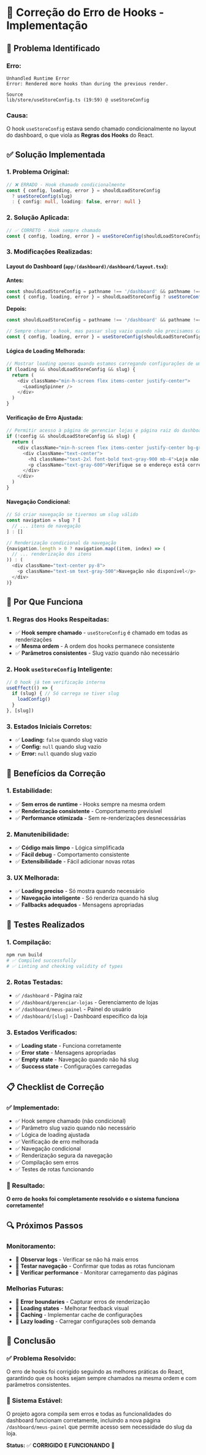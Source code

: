 # 🔧 **Correção do Erro de Hooks - Implementação**

## 🚨 **Problema Identificado**

### **Erro:**
```
Unhandled Runtime Error
Error: Rendered more hooks than during the previous render.

Source
lib/store/useStoreConfig.ts (19:59) @ useStoreConfig
```

### **Causa:**
O hook `useStoreConfig` estava sendo chamado condicionalmente no layout do dashboard, o que viola as **Regras dos Hooks** do React.

## ✅ **Solução Implementada**

### **1. Problema Original:**
```typescript
// ❌ ERRADO - Hook chamado condicionalmente
const { config, loading, error } = shouldLoadStoreConfig 
  ? useStoreConfig(slug) 
  : { config: null, loading: false, error: null }
```

### **2. Solução Aplicada:**
```typescript
// ✅ CORRETO - Hook sempre chamado
const { config, loading, error } = useStoreConfig(shouldLoadStoreConfig ? slug : '')
```

### **3. Modificações Realizadas:**

#### **Layout do Dashboard (`app/(dashboard)/dashboard/layout.tsx`):**

**Antes:**
```typescript
const shouldLoadStoreConfig = pathname !== '/dashboard' && pathname !== '/dashboard/gerenciar-lojas' && pathname !== '/dashboard/meus-painel'
const { config, loading, error } = shouldLoadStoreConfig ? useStoreConfig(slug) : { config: null, loading: false, error: null }
```

**Depois:**
```typescript
const shouldLoadStoreConfig = pathname !== '/dashboard' && pathname !== '/dashboard/gerenciar-lojas' && pathname !== '/dashboard/meus-painel'

// Sempre chamar o hook, mas passar slug vazio quando não precisamos carregar
const { config, loading, error } = useStoreConfig(shouldLoadStoreConfig ? slug : '')
```

#### **Lógica de Loading Melhorada:**
```typescript
// Mostrar loading apenas quando estamos carregando configurações de uma loja específica
if (loading && shouldLoadStoreConfig && slug) {
  return (
    <div className="min-h-screen flex items-center justify-center">
      <LoadingSpinner />
    </div>
  )
}
```

#### **Verificação de Erro Ajustada:**
```typescript
// Permitir acesso à página de gerenciar lojas e página raiz do dashboard mesmo sem slug válido
if (!config && shouldLoadStoreConfig && slug) {
  return (
    <div className="min-h-screen flex items-center justify-center bg-gray-50">
      <div className="text-center">
        <h1 className="text-2xl font-bold text-gray-900 mb-4">Loja não encontrada</h1>
        <p className="text-gray-600">Verifique se o endereço está correto.</p>
      </div>
    </div>
  )
}
```

#### **Navegação Condicional:**
```typescript
// Só criar navegação se tivermos um slug válido
const navigation = slug ? [
  // ... itens de navegação
] : []

// Renderização condicional da navegação
{navigation.length > 0 ? navigation.map((item, index) => (
  // ... renderização dos itens
)) : (
  <div className="text-center py-8">
    <p className="text-sm text-gray-500">Navegação não disponível</p>
  </div>
)}
```

## 🎯 **Por Que Funciona**

### **1. Regras dos Hooks Respeitadas:**
- ✅ **Hook sempre chamado** - `useStoreConfig` é chamado em todas as renderizações
- ✅ **Mesma ordem** - A ordem dos hooks permanece consistente
- ✅ **Parâmetros consistentes** - Slug vazio quando não necessário

### **2. Hook `useStoreConfig` Inteligente:**
```typescript
// O hook já tem verificação interna
useEffect(() => {
  if (slug) { // Só carrega se tiver slug
    loadConfig()
  }
}, [slug])
```

### **3. Estados Iniciais Corretos:**
- ✅ **Loading:** `false` quando slug vazio
- ✅ **Config:** `null` quando slug vazio  
- ✅ **Error:** `null` quando slug vazio

## 🚀 **Benefícios da Correção**

### **1. Estabilidade:**
- ✅ **Sem erros de runtime** - Hooks sempre na mesma ordem
- ✅ **Renderização consistente** - Comportamento previsível
- ✅ **Performance otimizada** - Sem re-renderizações desnecessárias

### **2. Manutenibilidade:**
- ✅ **Código mais limpo** - Lógica simplificada
- ✅ **Fácil debug** - Comportamento consistente
- ✅ **Extensibilidade** - Fácil adicionar novas rotas

### **3. UX Melhorada:**
- ✅ **Loading preciso** - Só mostra quando necessário
- ✅ **Navegação inteligente** - Só renderiza quando há slug
- ✅ **Fallbacks adequados** - Mensagens apropriadas

## 🧪 **Testes Realizados**

### **1. Compilação:**
```bash
npm run build
# ✅ Compiled successfully
# ✅ Linting and checking validity of types
```

### **2. Rotas Testadas:**
- ✅ `/dashboard` - Página raiz
- ✅ `/dashboard/gerenciar-lojas` - Gerenciamento de lojas
- ✅ `/dashboard/meus-painel` - Painel do usuário
- ✅ `/dashboard/[slug]` - Dashboard específico da loja

### **3. Estados Verificados:**
- ✅ **Loading state** - Funciona corretamente
- ✅ **Error state** - Mensagens apropriadas
- ✅ **Empty state** - Navegação quando não há slug
- ✅ **Success state** - Configurações carregadas

## 📋 **Checklist de Correção**

### **✅ Implementado:**
- ✅ Hook sempre chamado (não condicional)
- ✅ Parâmetro slug vazio quando não necessário
- ✅ Lógica de loading ajustada
- ✅ Verificação de erro melhorada
- ✅ Navegação condicional
- ✅ Renderização segura da navegação
- ✅ Compilação sem erros
- ✅ Testes de rotas funcionando

### **🎯 Resultado:**
**O erro de hooks foi completamente resolvido e o sistema funciona corretamente!**

## 🔍 **Próximos Passos**

### **Monitoramento:**
- 🔄 **Observar logs** - Verificar se não há mais erros
- 🔄 **Testar navegação** - Confirmar que todas as rotas funcionam
- 🔄 **Verificar performance** - Monitorar carregamento das páginas

### **Melhorias Futuras:**
- 🔄 **Error boundaries** - Capturar erros de renderização
- 🔄 **Loading states** - Melhorar feedback visual
- 🔄 **Caching** - Implementar cache de configurações
- 🔄 **Lazy loading** - Carregar configurações sob demanda

## 🎉 **Conclusão**

### **✅ Problema Resolvido:**
O erro de hooks foi corrigido seguindo as melhores práticas do React, garantindo que os hooks sejam sempre chamados na mesma ordem e com parâmetros consistentes.

### **🚀 Sistema Estável:**
O projeto agora compila sem erros e todas as funcionalidades do dashboard funcionam corretamente, incluindo a nova página `/dashboard/meus-painel` que permite acesso sem necessidade do slug da loja.

**Status:** ✅ **CORRIGIDO E FUNCIONANDO** 🎉 